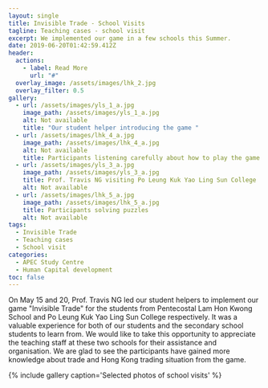 ```yaml
---
layout: single
title: Invisible Trade - School Visits
tagline: Teaching cases - school visit
excerpt: We implemented our game in a few schools this Summer.
date: 2019-06-20T01:42:59.412Z
header:
  actions:
    - label: Read More
      url: "#"
  overlay_image: /assets/images/lhk_2.jpg
  overlay_filter: 0.5
gallery:
  - url: /assets/images/yls_1_a.jpg
    image_path: /assets/images/yls_1_a.jpg
    alt: Not available
    title: "Our student helper introducing the game "
  - url: /assets/images/lhk_4_a.jpg
    image_path: /assets/images/lhk_4_a.jpg
    alt: Not available
    title: Participants listening carefully about how to play the game
  - url: /assets/images/yls_3_a.jpg
    image_path: /assets/images/yls_3_a.jpg
    title: Prof. Travis NG visiting Po Leung Kuk Yao Ling Sun College
    alt: Not available
  - url: /assets/images/lhk_5_a.jpg
    image_path: /assets/images/lhk_5_a.jpg
    title: Participants solving puzzles
    alt: Not available
tags:
  - Invisible Trade
  - Teaching cases
  - School visit
categories:
  - APEC Study Centre
  - Human Capital development
toc: false
---
```

On May 15 and 20, Prof. Travis NG led our student helpers to implement our game "Invisible Trade" for the students from Pentecostal Lam Hon Kwong School and Po Leung Kuk Yao Ling Sun College respectively. It was a valuable experience for both of our students and the secondary school students to learn from. We would like to take this opportunity to appreciate the teaching staff at these two schools for their assistance and organisation. We are glad to see the participants have gained more knowledge about trade and Hong Kong trading situation from the game.

{% include gallery caption='Selected photos of school visits' %}